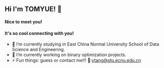 ## Hi I'm TOMYUE! 👋
#### Nice to meet you!
#### It's so cool connecting with you!

<!--
**TOMYUE/TOMYUE** is a ✨ _special_ ✨ repository because its `README.md` (this file) appears on your GitHub profile.

Here are some ideas to get you started:

- 🔭 I’m currently working on ...
- 🌱 I’m currently learning ...
- 👯 I’m looking to collaborate on ...
- 🤔 I’m looking for help with ...
- 💬 Ask me about ...
- 📫 How to reach me: ...
- 😄 Pronouns: ...
- ⚡ Fun fact: ...
-->
- 🌱 I’m currently studying in East China Normal University School of Data Science and Engineering.
- 🔭 I’m currently working on binary optimization projects.
- ⚡ Fun things: guess or contact me!!!
📮:ytang@stu.ecnu.edu.cn
